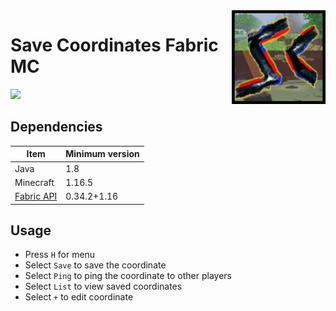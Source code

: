 <img src="src/main/resources/assets/savecoords/icon.png" align="right" width="150px"/>

# Save Coordinates Fabric MC

<a href ="https://github.com/cool-mist/SaveCoordinates/releases"><img src = "https://img.shields.io/github/v/release/cool-mist/SaveCoordinates?style=flat-square" /></a>

## Dependencies

Item|Minimum version
-|-
Java|1.8
Minecraft|1.16.5
[Fabric API](https://www.curseforge.com/minecraft/mc-mods/fabric-api/files) | 0.34.2+1.16

## Usage

- Press `H` for menu
- Select `Save` to save the coordinate
- Select `Ping` to ping the coordinate to other players
- Select `List` to view saved coordinates
- Select `+` to edit coordinate